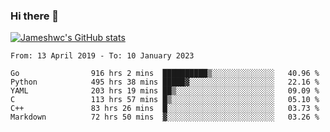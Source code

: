 ### Hi there 👋

[![Jameshwc's GitHub stats](https://github-readme-stats.vercel.app/api?username=jameshwc)](https://github.com/anuraghazra/github-readme-stats)

<!--START_SECTION:waka-->

```text
From: 13 April 2019 - To: 10 January 2023

Go                916 hrs 2 mins  ██████████▒░░░░░░░░░░░░░░   40.96 %
Python            495 hrs 38 mins █████▓░░░░░░░░░░░░░░░░░░░   22.16 %
YAML              203 hrs 19 mins ██▒░░░░░░░░░░░░░░░░░░░░░░   09.09 %
C                 113 hrs 57 mins █▒░░░░░░░░░░░░░░░░░░░░░░░   05.10 %
C++               83 hrs 26 mins  █░░░░░░░░░░░░░░░░░░░░░░░░   03.73 %
Markdown          72 hrs 50 mins  ▓░░░░░░░░░░░░░░░░░░░░░░░░   03.26 %
```

<!--END_SECTION:waka-->